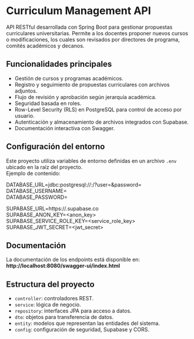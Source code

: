 # Curriculum Management API

API RESTful desarrollada con Spring Boot para gestionar propuestas curriculares universitarias. Permite a los docentes proponer nuevos cursos o modificaciones, los cuales son revisados por directores de programa, comités académicos y decanos.

## Funcionalidades principales

- Gestión de cursos y programas académicos.
- Registro y seguimiento de propuestas curriculares con archivos adjuntos.
- Flujo de revisión y aprobación según jerarquía académica.
- Seguridad basada en roles.
- Row-Level Security (RLS) en PostgreSQL para control de acceso por usuario.
- Autenticación y almacenamiento de archivos integrados con Supabase.
- Documentación interactiva con Swagger.

## Configuración del entorno

Este proyecto utiliza variables de entorno definidas en un archivo `.env` ubicado en la raíz del proyecto.  
Ejemplo de contenido:

DATABASE_URL=jdbc:postgresql://<host>:<port>/<database>?user=<user>&password=<password>  
DATABASE_USERNAME=<user>  
DATABASE_PASSWORD=<password>

SUPABASE_URL=https://<project>.supabase.co  
SUPABASE_ANON_KEY=<anon_key>  
SUPABASE_SERVICE_ROLE_KEY=<service_role_key>  
SUPABASE_JWT_SECRET=<jwt_secret>

## Documentación

La documentación de los endpoints está disponible en:  
**http://localhost:8080/swagger-ui/index.html**

## Estructura del proyecto

- `controller`: controladores REST.
- `service`: lógica de negocio.
- `repository`: interfaces JPA para acceso a datos.
- `dto`: objetos para transferencia de datos.
- `entity`: modelos que representan las entidades del sistema.
- `config`: configuración de seguridad, Supabase y CORS.
